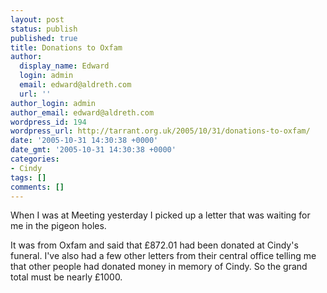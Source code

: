 ```yaml
---
layout: post
status: publish
published: true
title: Donations to Oxfam
author:
  display_name: Edward
  login: admin
  email: edward@aldreth.com
  url: ''
author_login: admin
author_email: edward@aldreth.com
wordpress_id: 194
wordpress_url: http://tarrant.org.uk/2005/10/31/donations-to-oxfam/
date: '2005-10-31 14:30:38 +0000'
date_gmt: '2005-10-31 14:30:38 +0000'
categories:
- Cindy
tags: []
comments: []
---
```

<p>When I was at Meeting yesterday I picked up a letter that was waiting for me in the pigeon holes.</p>
<p>It was from Oxfam and said that &pound;872.01 had been donated at Cindy's funeral.  I've also had a few other letters from their central office telling me that other people had donated money in memory of Cindy.  So the grand total must be nearly &pound;1000.</p>
